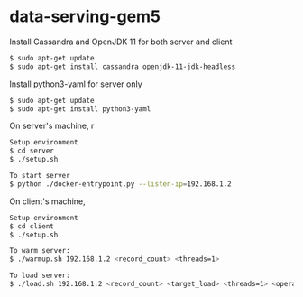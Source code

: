 # data-serving-gem5

Install Cassandra and OpenJDK 11 for both server and client
```bash
$ sudo apt-get update
$ sudo apt-get install cassandra openjdk-11-jdk-headless
```

Install python3-yaml for server only
```bash
$ sudo apt-get update
$ sudo apt-get install python3-yaml
```

On server's machine, r
```bash
Setup environment
$ cd server
$ ./setup.sh

To start server
$ python ./docker-entrypoint.py --listen-ip=192.168.1.2
```

On client's machine, 
```bash
Setup environment
$ cd client
$ ./setup.sh

To warm server:
$ ./warmup.sh 192.168.1.2 <record_count> <threads=1>

To load server:
$ ./load.sh 192.168.1.2 <record_count> <target_load> <threads=1> <operation_count=load * 60>
```
